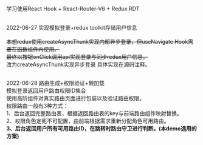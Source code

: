 #
学习使用React Hook + React-Router-V6 + Redux RDT
##
2022-06-27 实现模拟登录+redux toolkit存储用户信息<br />
<br />
~~本想redux使用createAsyncThunk实现内部异步登录，但useNavigate Hook需要在函数组件内使用。<br/>
最终以按钮onClick调用api实现登录与同步redux用户信息。~~<br />
改为createAsyncThunk实现异步登录 具体实现在源码注释。
##
2022-06-28 路由生成+权限验证+懒加载<br />
模拟登录返回用户路由权限ID集合<br />
使用高阶组件对真实路由页面进行包装以及验证路由权限。<br />
权限路由一般有3种方式：<br />
1、后台返回完整路由表，根据返回路由表的key与前端路由组件映射替换。<br />
2、权限角色定死不可配置，由前端根据需求重新分配角色可用路由。<br />
**3、后台返回用户所有可用路由ID，在跳转时路由守卫进行判断。(本demo选用的方案)**
